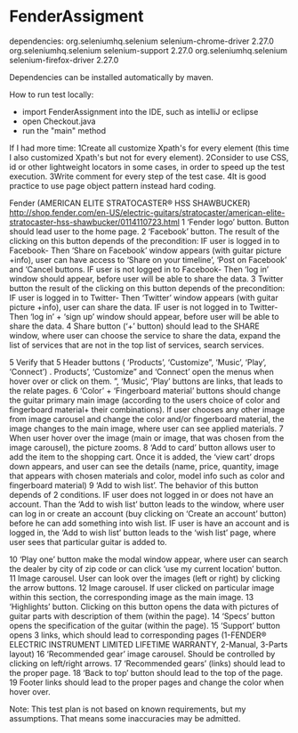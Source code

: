 # FenderAssigment

dependencies:
        <dependency>
            <groupId>org.seleniumhq.selenium</groupId>
            <artifactId>selenium-chrome-driver</artifactId>
            <version>2.27.0</version>
        </dependency>
        <dependency>
            <groupId>org.seleniumhq.selenium</groupId>
            <artifactId>selenium-support</artifactId>
            <version>2.27.0</version>
        </dependency>
        <dependency>
            <groupId>org.seleniumhq.selenium</groupId>
            <artifactId>selenium-firefox-driver</artifactId>
            <version>2.27.0</version>
        </dependency>
        
Dependencies can be installed automatically by maven.

How to run test locally:
* import FenderAssignment into the IDE, such as intelliJ or eclipse
* open Checkout.java
* run the "main" method

If I had more time: 
1Create all customize Xpath's for every element (this time I also customized Xpath's but not for every element).
2Consider to use CSS, id or other lightweight locators in some cases, in order to speed up the test execution.
3Write comment for every step of the test case.
4It is good practice to use page object pattern instead hard coding.


Fender (AMERICAN ELITE STRATOCASTER® HSS SHAWBUCKER)
http://shop.fender.com/en-US/electric-guitars/stratocaster/american-elite-stratocaster-hss-shawbucker/0114110723.html
1 ‘Fender logo’ button. Button should lead user to the home page.
2 ‘Facebook’ button. The result of the clicking on this button depends of the precondition:
    IF user is logged in to Facebook- Then ‘Share on Facebook’ window appears (with guitar picture    +info), user can have access to ‘Share on your timeline’, ‘Post on Facebook’ and ‘Cancel buttons.
    IF user is not logged in to Facebook- Then ‘log in’ window should appear, before user will be able to share the data.
3 Twitter button the result of the clicking on this button depends of the precondition:
    IF user is logged in to Twitter- Then ‘Twitter’ window appears (with guitar picture +info), user can share the data.
    IF user is not logged in to Twitter- Then ‘log in’ + ‘sign up’ window should appear, before user will  be able to share the data.
4 Share button (‘+’ button) should lead to the SHARE window, where user can choose the service to
  share the data, expand the list of services that are not in the top list of services, search services.

5 Verify that 5 Header buttons ( ‘Products’, ‘Customize”, ‘Music’, ‘Play’, ‘Connect’) . Products’, ‘Customize” and ‘Connect’ open the menus when hover over or click on them. ”, ‘Music’, ‘Play’ buttons are links, that leads to the relate pages.
6 ‘Color’ + ‘Fingerboard material’ buttons should change the guitar primary main image (according to the users choice of color and fingerboard material+ their combinations). If user chooses any other image from image carousel and change the color and/or fingerboard material, the image changes to the main image, where user can see applied materials.
7 When user hover over the image (main or image, that was chosen from the image carousel), the picture zooms.
8 ‘Add to card’ button allows user to add the item to the shopping cart. Once it is added, the ‘view cart’ drops down appears, and user can see the details (name, price, quantity, image that appears with chosen materials and color, model info such as color and fingerboard material)
9 ‘Add to wish list’. The behavior of this button depends of 2 conditions.
IF user does not logged in or does not have an account. Than the ‘Add to wish list’ button leads to the window, where user can log in or create an account (buy clicking on ‘Create an account’ button) before he can add something into wish list.
IF user is have an account and is logged in, the ‘Add to wish list’ button leads to the ‘wish list’ page, where user sees that particular guitar is added to. 

10 ‘Play one’ button make the modal window appear, where user can search the dealer by city of zip code or can click ‘use my current location’ button. 
11 Image carousel. User can look over the images (left or right) by clicking the arrow buttons.
12 Image carousel.  If user clicked on particular image within this section, the corresponding image as the main image.
13 ‘Highlights’ button. Clicking on this button opens the data with pictures of guitar parts with description of them (within the page).
14 ‘Specs’ button opens the specification of the guitar (within the page).
15 ‘Support’ button opens 3 links, which should lead to corresponding pages (1-FENDER® ELECTRIC INSTRUMENT LIMITED LIFETIME WARRANTY, 2-Manual, 3-Parts layout)
16 ‘Recommended gear’ image carousel. Should be controlled by clicking on left/right arrows.
17 ‘Recommended gears’ (links) should lead to the proper page.
18 ‘Back to top’ button should lead to the top of the page.
19 Footer links should lead to the proper pages and change the color when hover over.

Note: This test plan is not based on known requirements, but my assumptions. That means some inaccuracies may be admitted.





